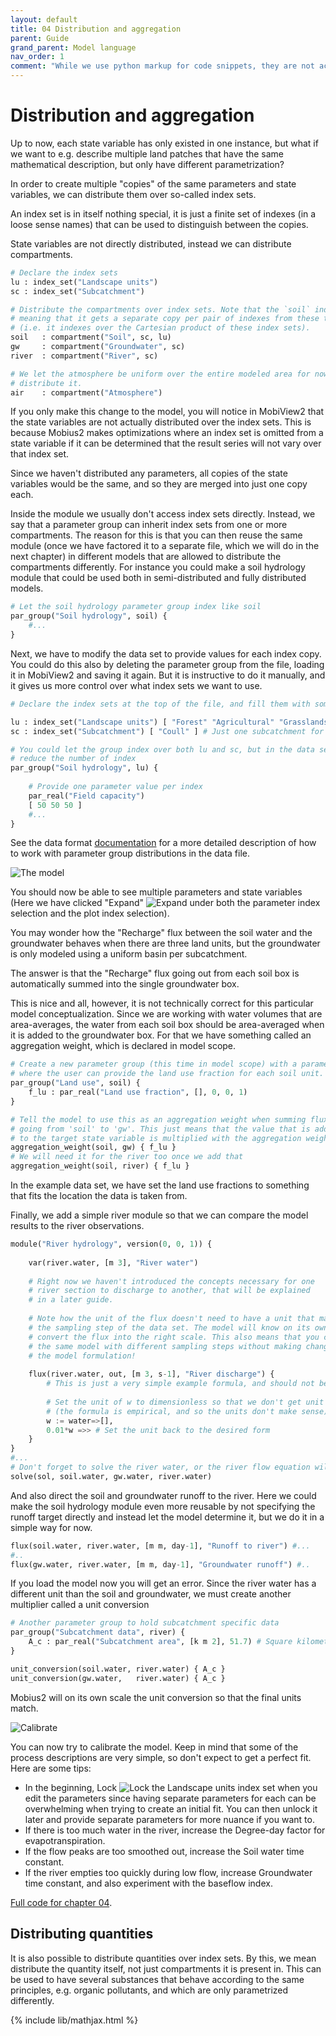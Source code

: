 ```yaml
---
layout: default
title: 04 Distribution and aggregation
parent: Guide
grand_parent: Model language
nav_order: 1
comment: "While we use python markup for code snippets, they are not actually python, it just creates convenient coloring for this format."
---
```


# Distribution and aggregation

Up to now, each state variable has only existed in one instance, but what if we want to e.g. describe multiple land patches that have the same mathematical description, but only have different parametrization?

In order to create multiple "copies" of the same parameters and state variables, we can distribute them over so-called index sets.

An index set is in itself nothing special, it is just a finite set of indexes (in a loose sense names) that can be used to distinguish between the copies.

State variables are not directly distributed, instead we can distribute compartments.

```python
# Declare the index sets
lu : index_set("Landscape units")
sc : index_set("Subcatchment")

# Distribute the compartments over index sets. Note that the `soil` indexes over both sc and lu,
# meaning that it gets a separate copy per pair of indexes from these two index sets
# (i.e. it indexes over the Cartesian product of these index sets).
soil   : compartment("Soil", sc, lu)
gw     : compartment("Groundwater", sc)
river  : compartment("River", sc)

# We let the atmosphere be uniform over the entire modeled area for now, hence we don't
# distribute it.
air    : compartment("Atmosphere")
```

If you only make this change to the model, you will notice in MobiView2 that the state variables are not actually distributed over the index sets. This is because Mobius2 makes optimizations where an index set is omitted from a state variable if it can be determined that the result series will not vary over that index set. 

Since we haven't distributed any parameters, all copies of the state variables would be the same, and so they are merged into just one copy each.

Inside the module we usually don't access index sets directly. Instead, we say that a parameter group can inherit index sets from one or more compartments. The reason for this is that you can then reuse the same module (once we have factored it to a separate file, which we will do in the next chapter) in different models that are allowed to distribute the compartments differently. For instance you could make a soil hydrology module that could be used both in semi-distributed and fully distributed models.

```python
# Let the soil hydrology parameter group index like soil
par_group("Soil hydrology", soil) {
	#...
}
```

Next, we have to modify the data set to provide values for each index copy. You could do this also by deleting the parameter group from the file, loading it in MobiView2 and saving it again. But it is instructive to do it manually, and it gives us more control over what index sets we want to use.

```python
# Declare the index sets at the top of the file, and fill them with something

lu : index_set("Landscape units") [ "Forest" "Agricultural" "Grasslands" ]
sc : index_set("Subcatchment") [ "Coull" ] # Just one subcatchment for now
```

```python
# You could let the group index over both lu and sc, but in the data set you are free to
# reduce the number of index 
par_group("Soil hydrology", lu) {
	
	# Provide one parameter value per index
	par_real("Field capacity") 
	[ 50 50 50 ]
	#...
}
```

See the data format [documentation](../datafiledocs/new_project.html#parameter-groups) for a more detailed description of how to work with parameter group distributions in the data file.

![The model](images/03.png)

You should now be able to see multiple parameters and state variables (Here we have clicked "Expand" ![Expand](../../img/toolbar/Add.png) under both the parameter index selection and the plot index selection).

You may wonder how the "Recharge" flux between the soil water and the groundwater behaves when there are three land units, but the groundwater is only modeled using a uniform basin per subcatchment.

The answer is that the "Recharge" flux going out from each soil box is automatically summed into the single groundwater box.

This is nice and all, however, it is not technically correct for this particular model conceptualization. Since we are working with water volumes that are area-averages, the water from each soil box should be area-averaged when it is added to the groundwater box. For that we have something called an aggregation weight, which is declared in model scope.

```python
# Create a new parameter group (this time in model scope) with a parameter 
# where the user can provide the land use fraction for each soil unit.
par_group("Land use", soil) {
	f_lu : par_real("Land use fraction", [], 0, 0, 1)
}

# Tell the model to use this as an aggregation weight when summing fluxes 
# going from 'soil' to 'gw'. This just means that the value that is added
# to the target state variable is multiplied with the aggregation weight.
aggregation_weight(soil, gw) { f_lu }
# We will need it for the river too once we add that
aggregation_weight(soil, river) { f_lu }
```

In the example data set, we have set the land use fractions to something that fits the location the data is taken from.

Finally, we add a simple river module so that we can compare the model results to the river observations.

```python
module("River hydrology", version(0, 0, 1)) {
	
	var(river.water, [m 3], "River water")
	
	# Right now we haven't introduced the concepts necessary for one
	# river section to discharge to another, that will be explained
	# in a later guide.
	
	# Note how the unit of the flux doesn't need to have a unit that matches
	# the sampling step of the data set. The model will know on its own how to
	# convert the flux into the right scale. This also means that you can run
	# the same model with different sampling steps without making changes to
	# the model formulation!
	
	flux(river.water, out, [m 3, s-1], "River discharge") {
		# This is just a very simple example formula, and should not be used in practice.
		
		# Set the unit of w to dimensionless so that we don't get unit errors in the formula
		# (the formula is empirical, and so the units don't make sense).
		w := water=>[],
		0.01*w =>> # Set the unit back to the desired form
	}
}
#...
# Don't forget to solve the river water, or the river flow equation will be unstable!
solve(sol, soil.water, gw.water, river.water)
```

And also direct the soil and groundwater runoff to the river. Here we could make the soil hydrology module even more reusable by not specifying the runoff target directly and instead let the model determine it, but we do it in a simple way for now.

```python
flux(soil.water, river.water, [m m, day-1], "Runoff to river") #...
#..
flux(gw.water, river.water, [m m, day-1], "Groundwater runoff") #..
```

If you load the model now you will get an error. Since the river water has a different unit than the soil and groundwater, we must create another multiplier called a unit conversion

```python
# Another parameter group to hold subcatchment specific data
par_group("Subcatchment data", river) {
	A_c : par_real("Subcatchment area", [k m 2], 51.7) # Square kilometers
}

unit_conversion(soil.water, river.water) { A_c }
unit_conversion(gw.water,   river.water) { A_c }
```

Mobius2 will on its own scale the unit conversion so that the final units match.

![Calibrate](images/04_calibrate.png)

You can now try to calibrate the model. Keep in mind that some of the process descriptions are very simple, so don't expect to get a perfect fit. Here are some tips:
- In the beginning, Lock ![Lock](../../img/toolbar/Lock.png) the Landscape units index set when you edit the parameters since having separate parameters for each can be overwhelming when trying to create an initial fit. You can then unlock it later and provide separate parameters for more nuance if you want to.
- If there is too much water in the river, increase the Degree-day factor for evapotranspiration.
- If the flow peaks are too smoothed out, increase the Soil water time constant.
- If the river empties too quickly during low flow, increase Groundwater time constant, and also experiment with the baseflow index.

[Full code for chapter 04](https://github.com/NIVANorge/Mobius2/tree/main/guide/04).

## Distributing quantities

It is also possible to distribute quantities over index sets. By this, we mean distribute the quantity itself, not just compartments it is present in. This can be used to have several substances that behave according to the same principles, e.g. organic pollutants, and which are only parametrized differently.

{% include lib/mathjax.html %}